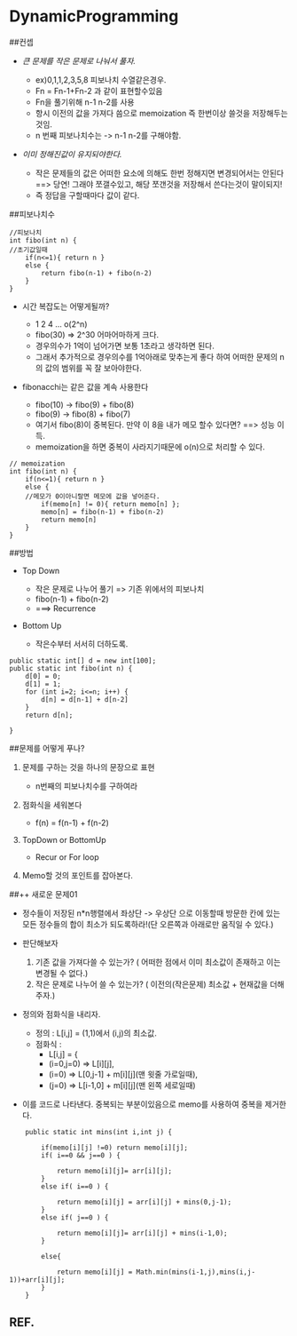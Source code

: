 # DynamicProgramming



##컨셉
* *큰 문제를 작은 문제로 나눠서 풀자.* 
    * ex)0,1,1,2,3,5,8 피보나치 수열같은경우.
    * Fn = Fn-1+Fn-2 과 같이 표현할수있음
    * Fn을 풀기위해 n-1 n-2를 사용
    * 항시 이전의 값을 가져다 씀으로 memoization 즉 한번이상 쓸것을 저장해두는것임.
    * n 번째 피보나치수는 -> n-1 n-2를 구해야함.

* *이미 정해진값이 유지되야한다.*
	* 작은 문제들의 값은 어떠한 요소에 의해도 한번 정해지면 변경되어서는 안된다 ==> 당연! 그래야 쪼갤수있고, 해당 쪼갠것을 저장해서 쓴다는것이 말이되지!
	* 즉 정답을 구할때마다 값이 같다.
    

##피보나치수

```
//피보나치
int fibo(int n) {
//초기값일때
	if(n<=1){ return n }
	else {
		return fibo(n-1) + fibo(n-2)
	}	
}
```

* 시간 복잡도는 어떻게될까?
	* 1 2 4 ... o(2^n)
	* fibo(30) => 2^30 어마어마하게 크다. 
	* 경우의수가 1억이 넘어가면 보통 1초라고 생각하면 된다.
	* 그래서 추가적으로 경우의수를 1억아래로 맞추는게 좋다 하여 어떠한 문제의 n의 값의 범위를 꼭 잘 보아야한다.
	    
* fibonacchi는 같은 값을 계속 사용한다
	* fibo(10) -> fibo(9) + fibo(8)
	* fibo(9) -> fibo(8) + fibo(7)
	* 여기서 fibo(8)이 중복된다. 만약 이 8을 내가 메모 할수 있다면? ==> 성능 이득.
	* memoization을 하면  중복이 사라지기때문에 o(n)으로 처리할 수 있다.


```
// memoization
int fibo(int n) {
	if(n<=1){ return n }	
	else {
	//메모가 0이아니랄면 메모에 값을 넣어준다.
		if(memo[n] != 0){ return memo[n] };
		memo[n] = fibo(n-1) + fibo(n-2)
		return memo[n]
	}	
}
```

##방법
* Top Down
	* 작은 문제로 나누어 풀기 => 기존 위에서의 피보나치 
	* fibo(n-1) + fibo(n-2)
	* ===> Recurrence

* Bottom Up
	* 작은수부터 서서히 더하도록.

```
public static int[] d = new int[100];
public static int fibo(int n) {
	d[0] = 0;
	d[1] = 1;
	for (int i=2; i<=n; i++) {
		d[n] = d[n-1] + d[n-2]
	}
	return d[n];

}
```

##문제를 어떻게 푸나?
1. 문제를 구하는 것을 하나의 문장으로 표현
	* n번째의 피보나치수를 구하여라

2. 점화식을 세워본다
	* f(n) = f(n-1) + f(n-2)

3. TopDown or BottomUp
	* Recur or For loop

4. Memo할 것의 포인트를 잡아본다.
 
 
 
##++ 새로운 문제01

* 정수들이 저장된 n*n행렬에서 좌상단 -> 우상단 으로 이동할때 방문한 칸에 있는 모든 정수들의 합이 최소가 되도록하라!(단 오른쪽과 아래로만 움직일 수 있다.)

* 판단해보자
	1. 기존 값을 가져다쓸 수 있는가? ( 어떠한 점에서 이미 최소값이 존재하고 이는 변경될 수 없다.)
	2. 작은 문제로 나누어 쓸 수 있는가? ( 이전의(작은문제) 최소값 + 현재값을 더해주자.)

* 정의와 점화식을 내리자.
	* 정의 : L[i,j] = (1,1)에서 (i,j)의 최소값.
	* 점화식 : 
		* L[i,j] = { 
		* (i=0,j=0) => L[i][j],
		* (i=0) => L[0,j-1] + m[i][j](맨 윗줄 가로일때),
		* (j=0) => L[i-1,0] + m[i][j](맨 왼쪽 세로일때)

* 이를 코드로 나타낸다. 중복되는 부분이있음으로 memo를 사용하여 중복을  제거한다.


```		
    public static int mins(int i,int j) {

        if(memo[i][j] !=0) return memo[i][j];
        if( i==0 && j==0 ) {

            return memo[i][j]= arr[i][j];
        } 
        else if( i==0 ) {

            return memo[i][j] = arr[i][j] + mins(0,j-1);
        }
        else if( j==0 ) {

            return memo[i][j]= arr[i][j] + mins(i-1,0);
        }

        else{

            return memo[i][j] = Math.min(mins(i-1,j),mins(i,j-1))+arr[i][j];
        }
    }
```
		

	

 
 
 



## REF.
